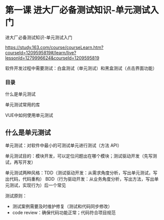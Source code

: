 # 第一课 进大厂必备测试知识-单元测试入门

进大厂必备测试知识-单元测试入门

https://study.163.com/course/courseLearn.htm?courseId=1209595819#/learn/live?lessonId=1279996624&courseId=1209595819

软件开发过程中需要测试：白盒测试（单元测试）和黑盒测试（点击界面功能）

### 目录

什么是单元测试

单元测试常用的库

VUE中如何使用单元测试



## 什么是单元测试

单元测试：对软件中最小的可测试单元进行测试（方法 API）

单元测试目的：模块开发，可以定位问题出在哪个模块；测试驱动开发（先写测试，再写开发）

单元测试两种风格：TDD（测试驱动开发：从需求角度分析，写出单元测试，写出代码，代码重构） BDD（行为驱动开发：从业务角度分析，写出方法，写出单元测试，实现行为）后一个常见

测试原则：

- 测试案例需要及时维护修复（测试和代码同步修改）
- code review：确保代码功能正常；代码符合项目规范